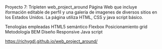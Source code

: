 Proyecto 7: Tripleten web_project_around Página Web que incluye iformación editable de perfíl y una galería de imagenes de diversos sitios en los Estados Unidos. La página utiliza HTML, CSS y java script básico.

Tenologías empleadas
HTML5 semántico
Flexbox
Posicionamiento grid
Metodología BEM
Diseño Responsive
Java script

https://richygdl.github.io/web_project_around/
